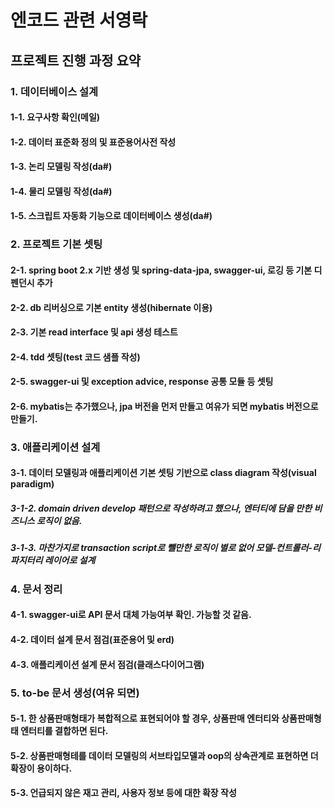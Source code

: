 # 엔코드 관련 서영락

## 프로젝트 진행 과정 요약

### 1. 데이터베이스 설계
#### 1-1. 요구사항 확인(메일)
#### 1-2. 데이터 표준화 정의 및 표준용어사전 작성
#### 1-3. 논리 모델링 작성(da#)
#### 1-4. 물리 모델링 작성(da#)
#### 1-5. 스크립트 자동화 기능으로 데이터베이스 생성(da#)

### 2. 프로젝트 기본 셋팅
#### 2-1. spring boot 2.x 기반 생성 및 spring-data-jpa, swagger-ui, 로깅 등 기본 디펜던시 추가
#### 2-2. db 리버싱으로 기본 entity 생성(hibernate 이용)
#### 2-3. 기본 read interface 및 api 생성 테스트
#### 2-4. tdd 셋팅(test 코드 샘플 작성)
#### 2-5. swagger-ui 및 exception advice, response 공통 모듈 등 셋팅
#### 2-6. mybatis는 추가했으나, jpa 버전을 먼저 만들고 여유가 되면 mybatis 버전으로 만들기.

### 3. 애플리케이션 설계
#### 3-1. 데이터 모델링과 애플리케이션 기본 셋팅 기반으로 class diagram 작성(visual paradigm)
##### 3-1-2. domain driven develop 패턴으로 작성하려고 했으나, 엔터티에 담을 만한 비즈니스 로직이 없음. 
##### 3-1-3. 마찬가지로 transaction script로 뺄만한 로직이 별로 없어 모델-컨트롤러-리파지터리 레이어로 설계

### 4. 문서 정리
#### 4-1. swagger-ui로 API 문서 대체 가능여부 확인. 가능할 것 같음.
#### 4-2. 데이터 설계 문서 점검(표준용어 및 erd)
#### 4-3. 애플리케이션 설계 문서 점검(클래스다이어그램)

### 5. to-be 문서 생성(여유 되면)
#### 5-1. 한 상품판매형태가 복합적으로 표현되어야 할 경우, 상품판매 엔터티와 상품판매형태 엔터티를 결합하면 된다.
#### 5-2. 상품판매형테를 데이터 모델링의 서브타입모델과 oop의 상속관계로 표현하면 더 확장이 용이하다.
#### 5-3. 언급되지 않은 재고 관리, 사용자 정보 등에 대한 확장 작성
